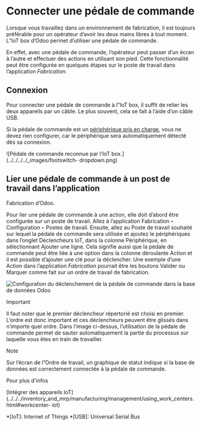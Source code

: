 # Connecter une pédale de commande

Lorsque vous travaillez dans un environnement de fabrication, il est toujours
préférable pour un opérateur d’avoir les deux mains libres à tout moment.
L”IoT box d’Odoo permet d’utiliser une pédale de commande.

En effet, avec une pédale de commande, l’opérateur peut passer d’un écran à
l’autre et effectuer des actions en utilisant son pied. Cette fonctionnalité
peut être configurée en quelques étapes sur le poste de travail dans
l’application _Fabrication_.

## Connexion

Pour connecter une pédale de commande à l”IoT box, il suffit de relier les
deux appareils par un câble. Le plus souvent, cela se fait à l’aide d’un câble
USB.

Si la pédale de commande est un [périphérique pris en
charge](https://www.odoo.com/page/iot-hardware), vous ne devez rien
configurer, car le périphérique sera automatiquement détecté dès sa connexion.

![Pédale de commande reconnue par l'IoT box.](../../../../_images/footswitch-
dropdown.png)

## Lier une pédale de commande à un post de travail dans l’application
Fabrication d’Odoo.

Pour lier une pédale de commande à une action, elle doit d’abord être
configurée sur un poste de travail. Allez à l’application Fabrication ‣
Configuration ‣ Postes de travail. Ensuite, allez au Poste de travail souhaité
sur lequel la pédale de commande sera utilisée et ajoutez le périphériques
dans l’onglet Déclencheurs IoT, dans la colonne Périphérique, en sélectionnant
Ajouter une ligne. Cela signifie aussi que la pédale de commande peut être
liée à une option dans la colonne déroulante Action et il est possible
d’ajouter une clé pour la déclencher. Une exemple d’une Action dans
l’application _Fabrication_ pourrait être les boutons Valider ou Marquer comme
fait sur un ordre de travail de fabrication.

![Configuration du déclenchement de la pédale de commande dans la base de
données Odoo](../../../../_images/footswitch-example.png)

Important

Il faut noter que le premier déclencheur répertorié est choisi en premier.
L’ordre est donc important et ces déclencheurs peuvent être glissés dans
n’importe quel ordre. Dans l’image ci-dessus, l’utilisation de la pédale de
commande permet de sauter automatiquement la partie du processus sur laquelle
vous êtes en train de travailler.

Note

Sur l’écran de l”Ordre de travail, un graphique de statut indique si la base
de données est correctement connectée à la pédale de commande.

Pour plus d'infos

[Intégrer des appareils
IoT](../../../inventory_and_mrp/manufacturing/management/using_work_centers.html#workcenter-
iot)

  *[IoT]: Internet of Things
  *[USB]: Universal Serial Bus

